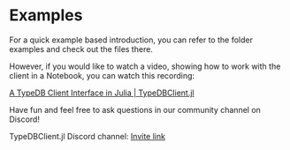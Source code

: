 # Examples

For a quick example based introduction, you can refer to the folder examples and check out the files there.

However, if you would like to watch a video, showing how to work with the client in a Notebook, you can watch this recording:

[A TypeDB Client Interface in Julia | TypeDBClient.jl](https://youtu.be/liNnm1nShCg?t=1262)

Have fun and feel free to ask questions in our community channel on Discord!

TypeDBClient.jl Discord channel: [Invite link](https://discord.gg/fYgKmGDukH)
